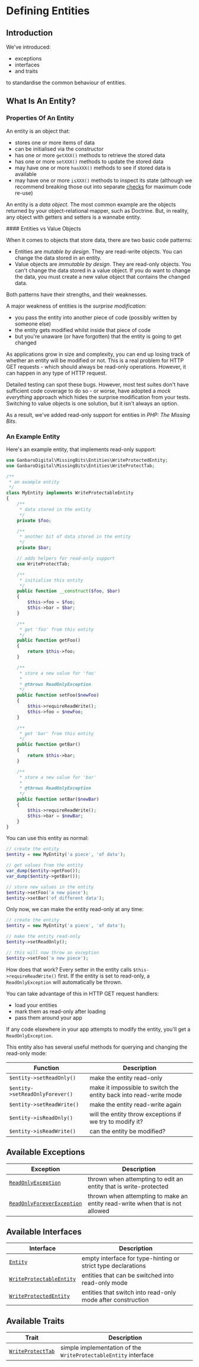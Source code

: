 # Defining Entities

## Introduction

We've introduced:

* exceptions
* interfaces
* and traits

to standardise the common behaviour of entities.

## What Is An Entity?

### Properties Of An Entity

An entity is an object that:

* stores one or more items of data
* can be initialised via the constructor
* has one or more `getXXX()` methods to retrieve the stored data
* has one or more `setXXX()` methods to update the stored data
* may have one or more `hasXXX()` methods to see if stored data is available
* may have one or more `isXXX()` methods to inspect its state (although we recommend breaking those out into separate [checks](../checks/index.html) for maximum code re-use)

An entity is a _data object_. The most common example are the objects returned by your object-relational mapper, such as Doctrine. But, in reality, any object with getters and setters is a wannabe entity.

<div class="callout info" markdown="1">
#### Entities vs Value Objects

When it comes to objects that store data, there are two basic code patterns:

* Entities are _mutable by design_. They are read-write objects. You can change the data stored in an entity.
* Value objects are _immutable by design_. They are read-only objects. You can't change the data stored in a value object. If you do want to change the data, you must create a new value object that contains the changed data.

Both patterns have their strengths, and their weaknesses.

A major weakness of entities is the _surprise modification_:

* you pass the entity into another piece of code (possibly written by someone else)
* the entity gets modified whilst inside that piece of code
* but you're unaware (or have forgotten) that the entity is going to get changed

As applications grow in size and complexity, you can end up losing track of whether an entity will be modified or not. This is a real problem for HTTP GET requests - which should always be read-only operations. However, it can happen in any type of HTTP request.

Detailed testing can spot these bugs. However, most test suites don't have sufficient code coverage to do so - or worse, have adopted a _mock everything_ approach which hides the surprise modification from your tests. Switching to value objects is one solution, but it isn't always an option.

As a result, we've added read-only support for entities in _PHP: The Missing Bits_.
</div>

### An Example Entity

Here's an example entity, that implements read-only support:

```php
use GanbaroDigital\MissingBits\Entities\WriteProtectedEntity;
use GanbaroDigital\MissingBits\Entities\WriteProtectTab;

/**
 * an example entity
 */
class MyEntity implements WriteProtectableEntity
{
    /**
     * data stored in the entity
     */
    private $foo;

    /**
     * another bit of data stored in the entity
     */
    private $bar;

    // adds helpers for read-only support
    use WriteProtectTab;

    /**
     * initialise this entity
     */
    public function __construct($foo, $bar)
    {
        $this->foo = $foo;
        $this->bar = $bar;
    }

    /**
     * get 'foo' from this entity
     */
    public function getFoo()
    {
        return $this->foo;
    }

    /**
     * store a new value for 'foo'
     *
     * @throws ReadOnlyException
     */
    public function setFoo($newFoo)
    {
        $this->requireReadWrite();
        $this->foo = $newFoo;
    }

    /**
     * get 'bar' from this entity
     */
    public function getBar()
    {
        return $this->bar;
    }

    /**
     * store a new value for 'bar'
     *
     * @throws ReadOnlyException
     */
    public function setBar($newBar)
    {
        $this->requireReadWrite();
        $this->bar = $newBar;
    }
}
```

You can use this entity as normal:

```php
// create the entity
$entity = new MyEntity('a piece', 'of data');

// get values from the entity
var_dump($entity->getFoo());
var_dump($entity->getBar());

// store new values in the entity
$entity->setFoo('a new piece');
$entity->setBar('of different data');
```

Only now, we can make the entity read-only at any time:

```php
// create the entity
$entity = new MyEntity('a piece', 'of data');

// make the entity read-only
$entity->setReadOnly();

// this will now throw an exception
$entity->setFoo('a new piece');
```

How does that work? Every setter in the entity calls `$this->requireReadWrite()` first. If the entity is set to read-only, a `ReadOnlyException` will automatically be thrown.

You can take advantage of this in HTTP GET request handlers:

* load your entities
* mark them as read-only after loading
* pass them around your app

If any code elsewhere in your app attempts to modify the entity, you'll get a `ReadOnlyException`.

This entity also has several useful methods for querying and changing the read-only mode:

Function | Description
---------|------------
`$entity->setReadOnly()` | make the entity read-only
`$entity->setReadOnlyForever()` | make it impossible to switch the entity back into read-write mode
`$entity->setReadWrite()` | make the entity read-write again
`$entity->isReadOnly()` | will the entity throw exceptions if we try to modify it?
`$entity->isReadWrite()` | can the entity be modified?

## Available Exceptions

Exception | Description
----------|------------
[`ReadOnlyException`](ReadOnlyException.class.html) | thrown when attempting to edit an entity that is write-protected
[`ReadOnlyForeverException`](ReadOnlyForeverException.class.html) | thrown when attempting to make an entity read-write when that is not allowed

## Available Interfaces

Interface | Description
----------|------------
[`Entity`](Entity.class.html) | empty interface for type-hinting or strict type declarations
[`WriteProtectableEntity`](WriteProtectableEntity.class.html) | entities that can be switched into read-only mode
[`WriteProtectedEntity`](WriteProtectedEntity.class.html) | entities that switch into read-only mode after construction

## Available Traits

Trait | Description
------|------------
[`WriteProtectTab`](WriteProtectTab.trait.html) | simple implementation of the `WriteProtectableEntity` interface
